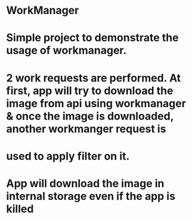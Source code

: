 # WorkManager
# Simple project to demonstrate the usage of workmanager.
# 2 work requests are performed. At first, app will try to download the image from api using workmanager & once the image is downloaded, another workmanger request is 
# used to apply filter on it.
# App will download the image in internal storage even if the app is killed 
